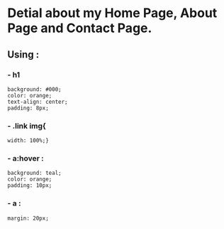 # Detial about my Home Page, About Page and Contact Page.

## Using :

### - h1
    background: #000;
    color: orange;
    text-align: center;
    padding: 8px;

### - .link img{
    width: 100%;}
### - a:hover :
    background: teal;
    color: orange;
    padding: 10px;

### - a : 
    margin: 20px;

